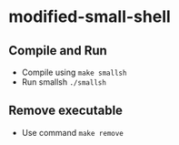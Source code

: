 # modified-small-shell

## Compile and Run
 - Compile using `make smallsh`
 - Run smallsh `./smallsh`

## Remove executable
 - Use command `make remove`
